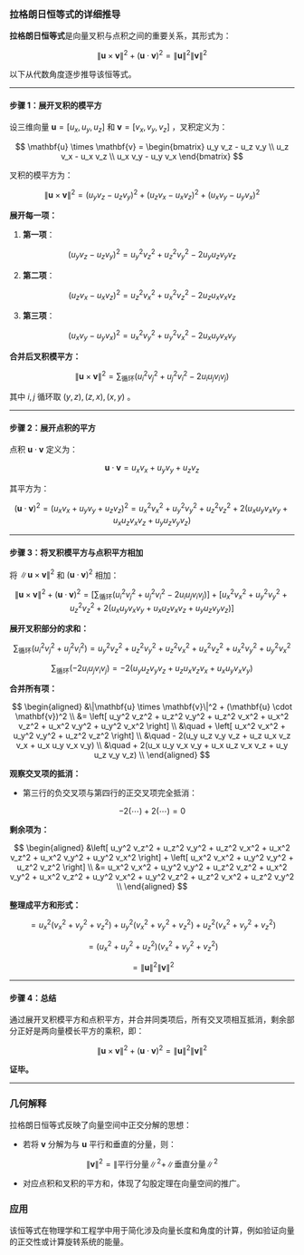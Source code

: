 ### 拉格朗日恒等式的详细推导

**拉格朗日恒等式**是向量叉积与点积之间的重要关系，其形式为：

$$
\|\mathbf{u} \times \mathbf{v}\|^2 + (\mathbf{u} \cdot \mathbf{v})^2 = \|\mathbf{u}\|^2 \|\mathbf{v}\|^2
$$

以下从代数角度逐步推导该恒等式。

---

#### **步骤 1：展开叉积的模平方**
设三维向量  $\mathbf{u} = [u_x, u_y, u_z]$  和  $\mathbf{v} = [v_x, v_y, v_z]$ ，叉积定义为：

$$
\mathbf{u} \times \mathbf{v} = \begin{bmatrix} u_y v_z - u_z v_y \\ u_z v_x - u_x v_z \\ u_x v_y - u_y v_x \end{bmatrix}
$$

叉积的模平方为：

$$
\|\mathbf{u} \times \mathbf{v}\|^2 = (u_y v_z - u_z v_y)^2 + (u_z v_x - u_x v_z)^2 + (u_x v_y - u_y v_x)^2
$$


**展开每一项：**
1. **第一项**：

$$
   (u_y v_z - u_z v_y)^2 = u_y^2 v_z^2 + u_z^2 v_y^2 - 2 u_y u_z v_y v_z
   $$

2. **第二项**：

$$
   (u_z v_x - u_x v_z)^2 = u_z^2 v_x^2 + u_x^2 v_z^2 - 2 u_z u_x v_x v_z
   $$

3. **第三项**：

$$
   (u_x v_y - u_y v_x)^2 = u_x^2 v_y^2 + u_y^2 v_x^2 - 2 u_x u_y v_x v_y
   $$


**合并后叉积模平方：**

$$
\|\mathbf{u} \times \mathbf{v}\|^2 = \sum_{\text{循环}} \left( u_i^2 v_j^2 + u_j^2 v_i^2 - 2 u_i u_j v_i v_j \right)
$$

其中  $i, j$  循环取  $(y,z), (z,x), (x,y)$ 。

---

#### **步骤 2：展开点积的平方**
点积  $\mathbf{u} \cdot \mathbf{v}$  定义为：

$$
\mathbf{u} \cdot \mathbf{v} = u_x v_x + u_y v_y + u_z v_z
$$

其平方为：

$$
(\mathbf{u} \cdot \mathbf{v})^2 = (u_x v_x + u_y v_y + u_z v_z)^2 = u_x^2 v_x^2 + u_y^2 v_y^2 + u_z^2 v_z^2 + 2(u_x u_y v_x v_y + u_x u_z v_x v_z + u_y u_z v_y v_z)
$$


---

#### **步骤 3：将叉积模平方与点积平方相加**
将  $\|\mathbf{u} \times \mathbf{v}\|^2$  和  $(\mathbf{u} \cdot \mathbf{v})^2$  相加：


$$
\|\mathbf{u} \times \mathbf{v}\|^2 + (\mathbf{u} \cdot \mathbf{v})^2 = \left[ \sum_{\text{循环}} (u_i^2 v_j^2 + u_j^2 v_i^2 - 2 u_i u_j v_i v_j) \right] + \left[ u_x^2 v_x^2 + u_y^2 v_y^2 + u_z^2 v_z^2 + 2(u_x u_y v_x v_y + u_x u_z v_x v_z + u_y u_z v_y v_z) \right]
$$


**展开叉积部分的求和：**

$$
\sum_{\text{循环}} (u_i^2 v_j^2 + u_j^2 v_i^2) = u_y^2 v_z^2 + u_z^2 v_y^2 + u_z^2 v_x^2 + u_x^2 v_z^2 + u_x^2 v_y^2 + u_y^2 v_x^2
$$


$$
\sum_{\text{循环}} (-2 u_i u_j v_i v_j) = -2(u_y u_z v_y v_z + u_z u_x v_z v_x + u_x u_y v_x v_y)
$$


**合并所有项：**

$$
\begin{aligned}
&\|\mathbf{u} \times \mathbf{v}\|^2 + (\mathbf{u} \cdot \mathbf{v})^2 \\
&= \left[ u_y^2 v_z^2 + u_z^2 v_y^2 + u_z^2 v_x^2 + u_x^2 v_z^2 + u_x^2 v_y^2 + u_y^2 v_x^2 \right] \\
&\quad + \left[ u_x^2 v_x^2 + u_y^2 v_y^2 + u_z^2 v_z^2 \right] \\
&\quad - 2(u_y u_z v_y v_z + u_z u_x v_z v_x + u_x u_y v_x v_y) \\
&\quad + 2(u_x u_y v_x v_y + u_x u_z v_x v_z + u_y u_z v_y v_z) \\
\end{aligned}
$$


**观察交叉项的抵消：**
- 第三行的负交叉项与第四行的正交叉项完全抵消：

$$
  -2(\cdots) + 2(\cdots) = 0
  $$


**剩余项为：**

$$
\begin{aligned}
&\left[ u_y^2 v_z^2 + u_z^2 v_y^2 + u_z^2 v_x^2 + u_x^2 v_z^2 + u_x^2 v_y^2 + u_y^2 v_x^2 \right] + \left[ u_x^2 v_x^2 + u_y^2 v_y^2 + u_z^2 v_z^2 \right] \\
&= u_x^2 v_x^2 + u_y^2 v_y^2 + u_z^2 v_z^2 + u_x^2 v_y^2 + u_x^2 v_z^2 + u_y^2 v_x^2 + u_y^2 v_z^2 + u_z^2 v_x^2 + u_z^2 v_y^2 \\
\end{aligned}
$$


**整理成平方和形式：**

$$
= u_x^2 (v_x^2 + v_y^2 + v_z^2) + u_y^2 (v_x^2 + v_y^2 + v_z^2) + u_z^2 (v_x^2 + v_y^2 + v_z^2)
$$


$$
= (u_x^2 + u_y^2 + u_z^2)(v_x^2 + v_y^2 + v_z^2)
$$


$$
= \|\mathbf{u}\|^2 \|\mathbf{v}\|^2
$$


---

#### **步骤 4：总结**
通过展开叉积模平方和点积平方，并合并同类项后，所有交叉项相互抵消，剩余部分正好是两向量模长平方的乘积，即：

$$
\|\mathbf{u} \times \mathbf{v}\|^2 + (\mathbf{u} \cdot \mathbf{v})^2 = \|\mathbf{u}\|^2 \|\mathbf{v}\|^2
$$

**证毕。**

---

### **几何解释**
拉格朗日恒等式反映了向量空间中正交分解的思想：
- 若将  $\mathbf{v}$  分解为与  $\mathbf{u}$  平行和垂直的分量，则：

$$
  \|\mathbf{v}\|^2 = \|\text{平行分量}\|^2 + \|\text{垂直分量}\|^2
  $$

- 对应点积和叉积的平方和，体现了勾股定理在向量空间的推广。

### **应用**
该恒等式在物理学和工程学中用于简化涉及向量长度和角度的计算，例如验证向量的正交性或计算旋转系统的能量。
